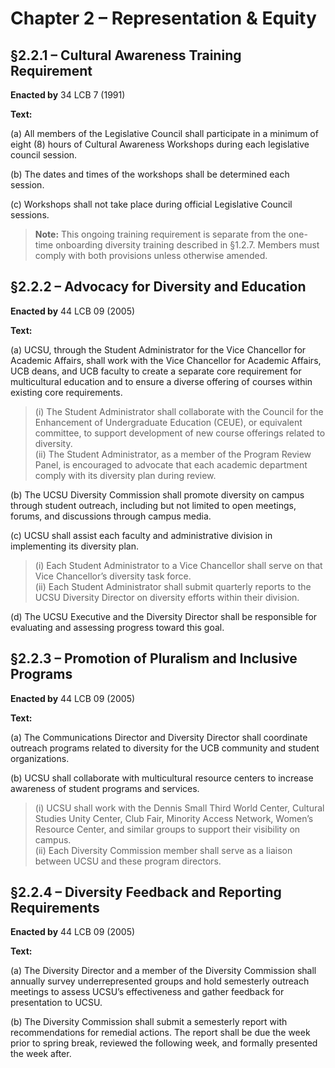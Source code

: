 # Chapter 2 – Representation & Equity

## §2.2.1 – Cultural Awareness Training Requirement

**Enacted by** 34 LCB 7 (1991)

**Text:**

(a) All members of the Legislative Council shall participate in a minimum of eight (8) hours of Cultural Awareness Workshops during each legislative council session.

(b) The dates and times of the workshops shall be determined each session.

(c) Workshops shall not take place during official Legislative Council sessions.

> **Note:** This ongoing training requirement is separate from the one-time onboarding diversity training described in §1.2.7. Members must comply with both provisions unless otherwise amended.


## §2.2.2 – Advocacy for Diversity and Education

**Enacted by** 44 LCB 09 (2005)

**Text:**

(a) UCSU, through the Student Administrator for the Vice Chancellor for Academic Affairs, shall work with the Vice Chancellor for Academic Affairs, UCB deans, and UCB faculty to create a separate core requirement for multicultural education and to ensure a diverse offering of courses within existing core requirements.

> (i) The Student Administrator shall collaborate with the Council for the Enhancement of Undergraduate Education (CEUE), or equivalent committee, to support development of new course offerings related to diversity.  
> (ii) The Student Administrator, as a member of the Program Review Panel, is encouraged to advocate that each academic department comply with its diversity plan during review.

(b) The UCSU Diversity Commission shall promote diversity on campus through student outreach, including but not limited to open meetings, forums, and discussions through campus media.

(c) UCSU shall assist each faculty and administrative division in implementing its diversity plan.

> (i) Each Student Administrator to a Vice Chancellor shall serve on that Vice Chancellor’s diversity task force.  
> (ii) Each Student Administrator shall submit quarterly reports to the UCSU Diversity Director on diversity efforts within their division.

(d) The UCSU Executive and the Diversity Director shall be responsible for evaluating and assessing progress toward this goal.

## §2.2.3 – Promotion of Pluralism and Inclusive Programs

**Enacted by** 44 LCB 09 (2005)

**Text:**

(a) The Communications Director and Diversity Director shall coordinate outreach programs related to diversity for the UCB community and student organizations.

(b) UCSU shall collaborate with multicultural resource centers to increase awareness of student programs and services.

> (i) UCSU shall work with the Dennis Small Third World Center, Cultural Studies Unity Center, Club Fair, Minority Access Network, Women’s Resource Center, and similar groups to support their visibility on campus.  
> (ii) Each Diversity Commission member shall serve as a liaison between UCSU and these program directors.

## §2.2.4 – Diversity Feedback and Reporting Requirements

**Enacted by** 44 LCB 09 (2005)

**Text:**

(a) The Diversity Director and a member of the Diversity Commission shall annually survey underrepresented groups and hold semesterly outreach meetings to assess UCSU’s effectiveness and gather feedback for presentation to UCSU.

(b) The Diversity Commission shall submit a semesterly report with recommendations for remedial actions. The report shall be due the week prior to spring break, reviewed the following week, and formally presented the week after.
